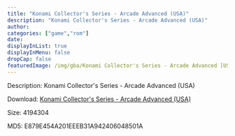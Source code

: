 ```yaml
---
title: "Konami Collector's Series - Arcade Advanced (USA)"
description: "Konami Collector's Series - Arcade Advanced (USA)"
author: 
categories: ["game","rom"]
date: 
displayInList: true
displayInMenu: false
dropCap: false
featuredImage: /img/gba/Konami Collector's Series - Arcade Advanced [USA].jpg
---
```


Description: Konami Collector's Series - Arcade Advanced (USA)

Download: <a style="text-decoration:underline;" href="https://mega.nz/#!eTYwCSIS!PpaZfM5JaZRZvJJTd543JTwt43nURIEZHBYFAhLhAvM" target = "_blank" rel = "nofollow" > Konami Collector's Series - Arcade Advanced (USA)</a>

Size: 4194304

MD5: E879E454A201EEEB31A942406048501A

